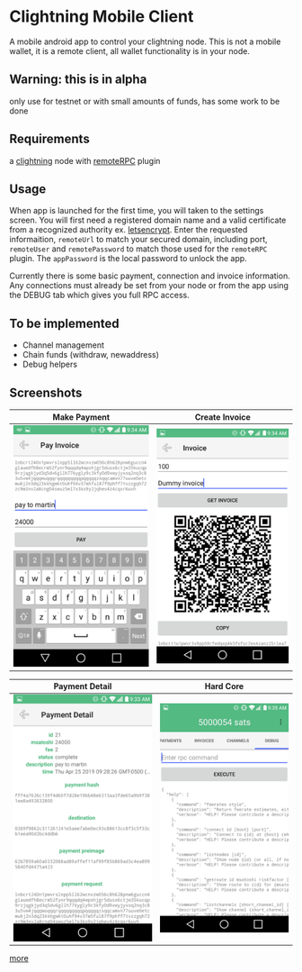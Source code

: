 # Clightning Mobile Client

A mobile android app to control your clightning node.  This is not a mobile wallet, it is a remote client, 
all wallet functionality is in your node.

## Warning: this is in alpha

only use for testnet or with small amounts of funds, has some work to be done

## Requirements

a [clightning](https://github.com/ElementsProject/lightning) node with 
[remoteRPC](https://github.com/rsbondi/clightning-go-plugin/tree/master/remoteRPC)
plugin

## Usage

When app is launched for the first time, you will taken to the settings screen.
You will first need a registered domain name and a valid certificate from a recognized authority  ex. [letsencrypt](https://letsencrypt.org/).
Enter the requested informaition, `remoteUrl` to match your secured domain, including port, `remoteUser` and `remotePassword` to match those used for the `remoteRPC` plugin.
The `appPassword` is the local password to unlock the app.

Currently there is some basic payment, connection and invoice information.  Any connections must already be set from your node or from the app using the DEBUG tab which gives you full RPC access.

## To be implemented
* Channel management
* Chain funds (withdraw, newaddress)
* Debug helpers

## Screenshots

|Make Payment|Create Invoice|
|-------|----------|
|![alt text](screenshots/pay.png)|![alt text](screenshots/invoice.png)|

|Payment Detail|Hard Core|
|-------|----------|
|![alt text](screenshots/paydetail.png)|![alt text](screenshots/debug.png)|

[more](./screenshots)
